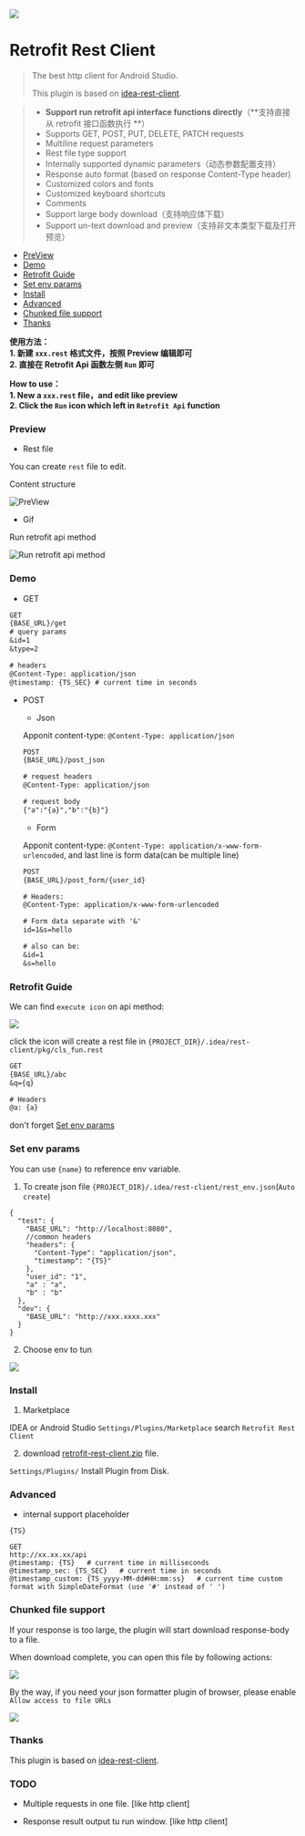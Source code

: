 [![](http://182.61.3.65:8082/jetbrain/plugins/dc/13075?style=badge/Jetbrains_Plugin-{dc}+-yellow.svg?style=social)](https://plugins.jetbrains.com/plugin/13075-retrofit-rest-client-2-0/)

# Retrofit Rest Client


> The best http client for Android Studio.
>
> This plugin is based on [idea-rest-client](https://github.com/danblack/idea-rest-client).


> - **Support run retrofit api interface functions directly**（**支持直接从 retrofit 接口函数执行 **）
> - Supports GET, POST, PUT, DELETE, PATCH requests
> - Multiline request parameters
> - Rest file type support
> - Internally supported dynamic parameters（动态参数配置支持）
> - Response auto format (based on response Content-Type header)
> - Customized colors and fonts
> - Customized keyboard shortcuts
> - Comments
> - Support large body download（支持响应体下载）
> - Support un-text download and preview（支持非文本类型下载及打开预览）


- [PreView](#PreView)
- [Demo](#Demo)
- [Retrofit Guide](#retrofit-guide)
- [Set env params](#set-env-params)
- [Install](#install)
- [Advanced](#advanced)
- [Chunked file support](#chunked-file-support)
- [Thanks](#thanks)


**使用方法：**    
**1. 新建 `xxx.rest` 格式文件，按照 Preview 编辑即可**  
**2. 直接在 Retrofit Api 函数左侧 `Run` 即可**

**How to use：**    
**1. New a `xxx.rest` file，and edit like preview**  
**2. Click the `Run` icon which left in `Retrofit Api` function**

### Preview

- Rest file

You can create `rest` file to edit.

Content structure

![PreView](pic/s1.png)

- Gif

Run retrofit api method

![Run retrofit api method](pic/GIF.gif)

### Demo

- GET

```rest
GET
{BASE_URL}/get
# query params
&id=1
&type=2

# headers
@Content-Type: application/json
@timestamp: {TS_SEC} # current time in seconds
```

- POST

  - Json

  Apponit content-type: `@Content-Type: application/json`
  ```rest
  POST
  {BASE_URL}/post_json
  
  # request headers
  @Content-Type: application/json
  
  # request body
  {"a":"{a}","b":"{b}"}
  ```

  - Form

  Apponit content-type: `@Content-Type: application/x-www-form-urlencoded`, and last line is form data(can be multiple line)

  ```rest
  POST
  {BASE_URL}/post_form/{user_id}
  
  # Headers:
  @Content-Type: application/x-www-form-urlencoded
  
  # Form data separate with '&'
  id=1&s=hello
  
  # also can be:
  &id=1
  &s=hello
  ```

### Retrofit Guide

We can find `execute icon` on api method:

![](pic/s3.png)

click the icon will create a rest file in `{PROJECT_DIR}/.idea/rest-client/pkg/cls_fun.rest`

```rest
GET
{BASE_URL}/abc
&q={q}

# Headers
@a: {a}
```

don't forget [Set env params](#set-env-params)


### Set env params

You can use `{name}` to reference env variable.

1. To create json file `{PROJECT_DIR}/.idea/rest-client/rest_env.json`(`Auto create`)

```json5
{
  "test": {
    "BASE_URL": "http://localhost:8080",
    //common headers
    "headers": {
      "Content-Type": "application/json",
      "timestamp": "{TS}"
    },
    "user_id": "1",
    "a" : "a",
    "b" : "b"
  },
  "dev": {
    "BASE_URL": "http://xxx.xxxx.xxx"
  }
}
```

2. Choose env to tun

![](pic/s2.png)

### Install

1. Marketplace

IDEA or Android Studio `Settings/Plugins/Marketplace` search `Retrofit Rest Client`

2. download [retrofit-rest-client.zip](https://github.com/Vove7/retrofit-rest-client/blob/master/retrofit-rest-client.zip) file.

`Settings/Plugins/` Install Plugin from Disk.

### Advanced

- internal support placeholder

`{TS}`

```
GET
http://xx.xx.xx/api
@timestamp: {TS}   # current time in milliseconds
@timestamp_sec: {TS_SEC}   # current time in seconds
@timestamp_custom: {TS_yyyy-MM-dd#HH:mm:ss}   # current time custom format with SimpleDateFormat (use '#' instead of ' ')

```

### Chunked file support

If your response is too large, the plugin will start download response-body to a file.

When download complete, you can open this file by following actions:

![](pic/GIF1.gif)

By the way, if you need your json formatter plugin of browser, please enable `Allow access to file URLs`

![](pic/s4.png)


### Thanks

This plugin is based on [idea-rest-client](https://github.com/danblack/idea-rest-client).

### TODO



- Multiple requests in one file. [like http client]

- Response result output tu run window.  [like http client]

